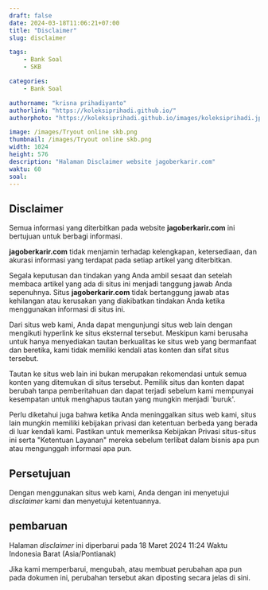 ```yaml
---
draft: false
date: 2024-03-18T11:06:21+07:00
title: "Disclaimer"
slug: disclaimer

tags:
    - Bank Soal
    - SKB

categories:
    - Bank Soal

authorname: "krisna prihadiyanto"
authorlink: "https://koleksiprihadi.github.io/"
authorphoto: "https://koleksiprihadi.github.io/images/koleksiprihadi.jpeg"

image: /images/Tryout online skb.png
thumbnail: /images/Tryout online skb.png
width: 1024
height: 576
description: "Halaman Disclaimer website jagoberkarir.com"
waktu: 60
soal:
---
```


## Disclaimer

Semua informasi yang diterbitkan pada website **jagoberkarir.com** ini bertujuan untuk berbagi informasi.

**jagoberkarir.com** tidak menjamin terhadap kelengkapan, ketersediaan, dan akurasi informasi yang terdapat pada setiap artikel yang diterbitkan. 

Segala keputusan dan tindakan yang Anda ambil sesaat dan setelah membaca artikel yang ada di situs ini menjadi tanggung jawab Anda sepenuhnya. Situs **jagoberkarir.com** tidak bertanggung jawab atas kehilangan atau kerusakan yang diakibatkan tindakan Anda ketika menggunakan informasi di situs ini.

Dari situs web kami, Anda dapat mengunjungi situs web lain dengan mengikuti hyperlink ke situs eksternal tersebut. Meskipun kami berusaha untuk hanya menyediakan tautan berkualitas ke situs web yang bermanfaat dan beretika, kami tidak memiliki kendali atas konten dan sifat situs tersebut.

Tautan ke situs web lain ini bukan merupakan rekomendasi untuk semua konten yang ditemukan di situs tersebut. Pemilik situs dan konten dapat berubah tanpa pemberitahuan dan dapat terjadi sebelum kami mempunyai kesempatan untuk menghapus tautan yang mungkin menjadi 'buruk'.

Perlu diketahui juga bahwa ketika Anda meninggalkan situs web kami, situs lain mungkin memiliki kebijakan privasi dan ketentuan berbeda yang berada di luar kendali kami. Pastikan untuk memeriksa Kebijakan Privasi situs-situs ini serta "Ketentuan Layanan" mereka sebelum terlibat dalam bisnis apa pun atau mengunggah informasi apa pun.

## Persetujuan

Dengan menggunakan situs web kami, Anda dengan ini menyetujui *disclaimer* kami dan menyetujui ketentuannya.

## pembaruan

Halaman *disclaimer* ini diperbarui pada 18 Maret 2024 11:24 Waktu Indonesia Barat (Asia/Pontianak)

Jika kami memperbarui, mengubah, atau membuat perubahan apa pun pada dokumen ini, perubahan tersebut akan diposting secara jelas di sini.